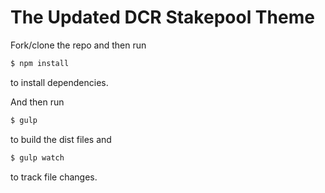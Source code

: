 # The Updated DCR Stakepool Theme

Fork/clone the repo and then run

```sh
$ npm install
```
to install dependencies.

And then run

```sh
$ gulp
```
to build the dist files and

```sh
$ gulp watch
```

to track file changes.
